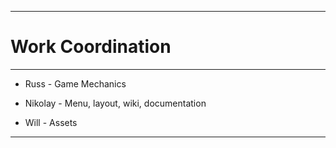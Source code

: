 
---

# Work Coordination #

---

  * Russ - Game Mechanics

  * Nikolay - Menu, layout, wiki, documentation

  * Will - Assets

---
